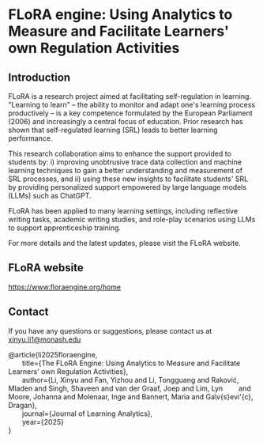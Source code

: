 # FLoRA engine: Using Analytics to Measure and Facilitate Learners' own Regulation Activities

## Introduction

FLoRA is a research project aimed at facilitating self-regulation in learning. "Learning to learn" – the ability to monitor and adapt one's learning process productively – is a key competence formulated by the European Parliament (2006) and increasingly a central focus of education. Prior research has shown that self-regulated learning (SRL) leads to better learning performance.

This research collaboration aims to enhance the support provided to students by: i) improving unobtrusive trace data collection and machine learning techniques to gain a better understanding and measurement of SRL processes, and ii) using these new insights to facilitate students' SRL by providing personalized support empowered by large language models (LLMs) such as ChatGPT.

FLoRA has been applied to many learning settings, including reflective writing tasks, academic writing studies, and role-play scenarios using LLMs to support apprenticeship training.


For more details and the latest updates, please visit the FLoRA website.

## FLoRA website
https://www.floraengine.org/home

## Contact
If you have any questions or suggestions, please contact us at xinyu.li1@monash.edu


@article{li2025floraengine,<br>
&emsp;&emsp;title={The FLoRA Engine: Using Analytics to Measure and Facilitate Learners' own Regulation Activities},<br>
&emsp;&emsp;author={Li, Xinyu and Fan, Yizhou and Li, Tongguang and Raković, Mladen and Singh, Shaveen and van der Graaf, Joep and Lim, Lyn 
&emsp;&emsp;and Moore, Johanna and Molenaar, Inge and Bannert, Maria and Ga\v{s}evi\'{c}, Dragan},<br>
&emsp;&emsp;journal={Journal of Learning Analytics},<br>
&emsp;&emsp;year={2025}<br>
}
